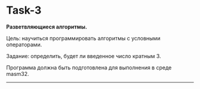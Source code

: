# Task-3

**Разветвляющиеся алгоритмы.**

Цель: научиться программировать алгоритмы с условными операторами. 

Задание: определить, будет ли введенное число кратным 3.

Программа должна быть подготовлена для выполнения в среде masm32.

---
